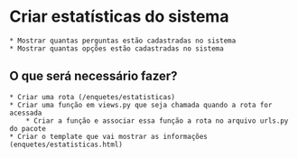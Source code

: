 
# Criar estatísticas do sistema
    * Mostrar quantas perguntas estão cadastradas no sistema
    * Mostrar quantas opções estão cadastradas no sistema


## O que será necessário fazer?
    * Criar uma rota (/enquetes/estatisticas)
    * Criar uma função em views.py que seja chamada quando a rota for acessada
        * Criar a função e associar essa função a rota no arquivo urls.py do pacote
    * Criar o template que vai mostrar as informações (enquetes/estatisticas.html)